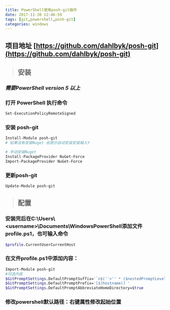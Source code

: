```yaml
---
title: PowerShell使用posh-git插件
date: 2017-11-30 12:46:59
tags: [git,powershell,posh-git]
categories: windows
---
```

## 项目地址 [https://github.com/dahlbyk/posh-git](https://github.com/dahlbyk/posh-git)

> ## 安装

### ***需要PowerShell version 5 以上***

### 打开 PowerShell 执行命令
``` bash
Set-ExecutionPolicyRemoteSigned
```

### 安装 posh-git
``` bash
Install-Module posh-git
# 如果没有安装Nuget 会提示自动安装安装输入Y

# 手动安装Nuget
Install-PackageProvider NuGet-Force
Import-PackageProvider NuGet-Force
```

### 更新posh-git
``` bash
Update-Module posh-git
```

> ## 配置
### 安装完后在C:\Users\ &lt;username&gt;\Documents\WindowsPowerShell添加文件profile.ps1，也可输入命令
``` bash
$profile.CurrentUserCurrentHost
```

### 在文件profile.ps1中添加内容：
``` bash
Import-Module posh-git
#可选内容
$GitPromptSettings.DefaultPromptSuffix='`n$(''>'' * ($nestedPromptLevel + 1)) '
$GitPromptSettings.DefaultPromptPrefix='[$(hostname)] '
$GitPromptSettings.DefaultPromptAbbreviateHomeDirectory=$true

```

### 修改powershell默认路径：右键属性修改起始位置


